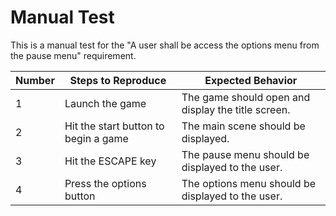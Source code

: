 # Manual Test

This is a manual test for the "A user shall be access the options menu from the pause menu" requirement.

| Number | Steps to Reproduce | Expected Behavior |
|--------|--------------------|-------------------|
|      1 | Launch the game | The game should open and display the title screen. |
|      2 | Hit the start button to begin a game | The main scene should be displayed. |
|      3 | Hit the ESCAPE key | The pause menu should be displayed to the user. |
|      4 | Press the options button | The options menu should be displayed to the user. |
